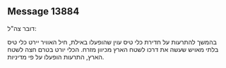 ## Message 13884

דובר צה"ל:

בהמשך להתרעות על חדירת כלי טיס עוין שהופעלו באילת, חיל האוויר יירט כלי טיס בלתי מאויש שעשה את דרכו לשטח הארץ מכיוון מזרח.
הכלי יורט בטרם חצה לשטח הארץ, התרעות הופעלו על פי מדיניות.

